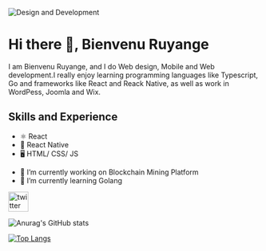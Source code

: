 ![Design and Development](https://pbs.twimg.com/profile_banners/1423971067450826755/1628347563/600x200)

# Hi there 👋, Bienvenu Ruyange
I am Bienvenu Ruyange, and I do Web design, Mobile and Web development.I really enjoy learning programming languages like Typescript, Go and frameworks like React and Reack Native, as well as work in WordPess, Joomla and Wix.

## Skills and Experience
* ⚛️ React
* 📱 React Native
* 🖥️ HTML/ CSS/ JS

- 🔭 I’m currently working on Blockchain Mining Platform 
- 🌱 I’m currently learning Golang

[<img src='https://cdn.jsdelivr.net/npm/simple-icons@3.0.1/icons/twitter.svg' alt='twitter' height='40'>](https://twitter.com/b_ruyange)  


![Anurag's GitHub stats](https://github-readme-stats.vercel.app/api?username=bruyange&show_icons=true&theme=tokyonight)

[![Top Langs](https://github-readme-stats.vercel.app/api/top-langs/?username=bruyange&layout=compact)](https://github.com/anuraghazra/github-readme-stats)




<!--
**bruyange/bruyange** is a ✨ _special_ ✨ repository because its `README.md` (this file) appears on your GitHub profile.

Here are some ideas to get you started:

- 🔭 I’m currently working on ...
- 🌱 I’m currently learning ...
- 👯 I’m looking to collaborate on ...
- 🤔 I’m looking for help with ...
- 💬 Ask me about ...
- 📫 How to reach me: ...
- 😄 Pronouns: ...
- ⚡ Fun fact: ...
-->
